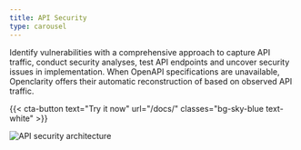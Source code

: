 ```yaml
---
title: API Security
type: carousel
---
```


<p class="carousel-text">Identify vulnerabilities with a comprehensive approach to capture API traffic, conduct security analyses, test API endpoints and uncover security issues in implementation. When OpenAPI specifications are unavailable, Openclarity offers their automatic reconstruction of based on observed API traffic.</p>

{{< cta-button text="Try it now" url="/docs/" classes="bg-sky-blue text-white" >}}

<img src="/img/carousel/APIsec.png" alt="API security architecture" class="img-fluid">
